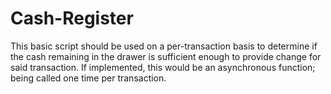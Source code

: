 # Cash-Register
This basic script should be used on a per-transaction basis to determine if the cash remaining in the drawer is sufficient enough to provide change for said transaction. If implemented, this would be an asynchronous function; being called one time per transaction.
